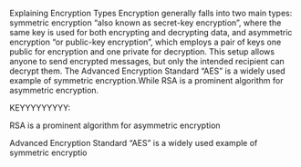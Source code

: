 
Explaining Encryption Types
Encryption generally falls into two main types: symmetric encryption “also known as secret-key encryption”, where the same key is used for both encrypting and decrypting data, and asymmetric encryption “or public-key encryption”, which employs a pair of keys one public for encryption and one private for decryption. This setup allows anyone to send encrypted messages, but only the intended recipient can decrypt them. The Advanced Encryption Standard “AES” is a widely used example of symmetric encryption.While RSA is a prominent algorithm for asymmetric encryption.


KEYYYYYYYYY:

RSA is a prominent algorithm for asymmetric encryption

Advanced Encryption Standard “AES” is a widely used example of symmetric encryptio
